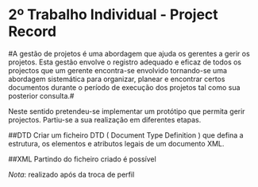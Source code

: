 # 2º Trabalho Individual - Project Record

#A gestão de projetos é uma abordagem que ajuda os gerentes a gerir os projetos. Esta gestão envolve o registro adequado e eficaz de todos os projectos que um gerente encontra-se envolvido tornando-se uma abordagem sistemática para organizar, planear e encontrar certos documentos durante o período de execução dos projetos tal como sua posterior consulta.#

Neste sentido pretendeu-se implementar um protótipo que permita gerir projectos. Partiu-se a sua realização em diferentes etapas.

##DTD
Criar um ficheiro DTD ( Document Type Definition ) que defina a estrutura, os elementos e atributos legais de um documento XML.

##XML
Partindo do ficheiro criado é possível 


*Nota*: realizado após da troca de perfil
